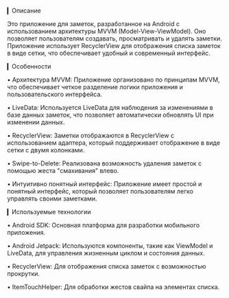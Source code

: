 ▎Описание

Это приложение для заметок, разработанное на Android с использованием архитектуры MVVM (Model-View-ViewModel). Оно позволяет пользователям создавать, просматривать и удалять заметки. Приложение использует RecyclerView для отображения списка заметок в виде сетки, что обеспечивает удобный и современный интерфейс.

▎Особенности

• Архитектура MVVM: Приложение организовано по принципам MVVM, что обеспечивает четкое разделение логики приложения и пользовательского интерфейса.

• LiveData: Используется LiveData для наблюдения за изменениями в базе данных заметок, что позволяет автоматически обновлять UI при изменении данных.

• RecyclerView: Заметки отображаются в RecyclerView с использованием адаптера, который поддерживает отображение в виде сетки с двумя колонками.

• Swipe-to-Delete: Реализована возможность удаления заметок с помощью жеста "смахивания" влево.

• Интуитивно понятный интерфейс: Приложение имеет простой и понятный интерфейс, который позволяет пользователям легко управлять своими заметками.

▎Используемые технологии

• Android SDK: Основная платформа для разработки мобильного приложения.

• Android Jetpack: Используются компоненты, такие как ViewModel и LiveData, для управления жизненным циклом и состояния данных.

• RecyclerView: Для отображения списка заметок с возможностью прокрутки.

• ItemTouchHelper: Для обработки жестов свайпа на элементах списка.
